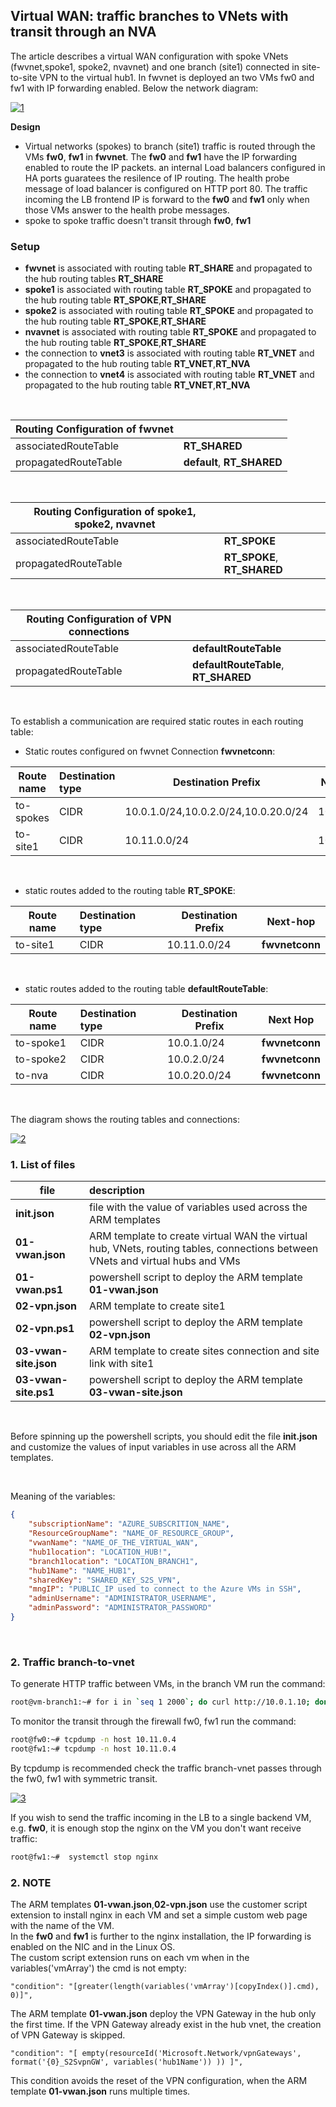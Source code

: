 <properties
pageTitle= 'Virtual WAN: traffic branches to VNets with transit through an NVA'
description= "Virtual WAN: traffic branches to VNets with transit through an NVA"
documentationcenter: na
services=""
documentationCenter="github repository"
authors="fabferri"
manager=""
editor=""/>

<tags
   ms.service = "configuration-Example-Azure-Virtual WAN"
   ms.devlang = "na"
   ms.topic = "article"
   ms.tgt_pltfrm = "Azure"
   ms.workload = "Virtual WAN"
   ms.date = "21/10/2022"
   ms.author="fabferri" />

## Virtual WAN: traffic branches to VNets with transit through an NVA

The article describes a virtual WAN configuration with spoke VNets (fwvnet,spoke1, spoke2, nvavnet) and one branch (site1) connected in site-to-site VPN to the virtual hub1. In fwvnet is deployed an two VMs fw0 and fw1 with IP forwarding enabled. Below the network diagram:

[![1]][1]

**Design**
* Virtual networks (spokes) to branch (site1) traffic is routed through the VMs **fw0**, **fw1** in **fwvnet**. The **fw0** and **fw1** have the IP forwarding enabled to route the IP packets. an internal Load balancers configured in HA ports guaratees the resilence of IP routing. The health probe message of load balancer is configured on HTTP port 80. The traffic incoming the LB frontend IP is forward to the **fw0** and **fw1** only when those VMs answer to the health probe messages.
* spoke to spoke traffic doesn't transit through **fw0**, **fw1**


### Setup
* **fwvnet** is associated with routing table **RT_SHARE** and propagated to the hub routing tables **RT_SHARE** 
* **spoke1** is associated with routing table **RT_SPOKE** and propagated to the hub routing table **RT_SPOKE**,**RT_SHARE**
* **spoke2** is associated with routing table **RT_SPOKE** and propagated to the hub routing table **RT_SPOKE**,**RT_SHARE**
* **nvavnet** is associated with routing table **RT_SPOKE** and propagated to the hub routing table **RT_SPOKE**,**RT_SHARE**
* the connection to **vnet3** is associated with routing table **RT_VNET** and propagated to the hub routing table **RT_VNET**,**RT_NVA**
* the connection to **vnet4** is associated with routing table **RT_VNET** and propagated to the hub routing table **RT_VNET**,**RT_NVA**
<br>

|Routing Configuration of **fwvnet**                ||   
| -------------------- |:-------------------------- | 
| associatedRouteTable | **RT_SHARED**              | 
| propagatedRouteTable | **default**, **RT_SHARED** | 

<br>

|Routing Configuration of **spoke1, spoke2, nvavnet** ||
| -------------------- |:---------------------------- | 
| associatedRouteTable | **RT_SPOKE**                 | 
| propagatedRouteTable | **RT_SPOKE**, **RT_SHARED**  | 

<br>

|Routing Configuration of VPN connections                     ||
| -------------------- |:------------------------------------ | 
| associatedRouteTable | **defaultRouteTable**                | 
| propagatedRouteTable | **defaultRouteTable**, **RT_SHARED** | 

<br>

To establish a communication are required static routes in each routing table:

* Static routes configured on fwvnet Connection **fwvnetconn**:

| Route name  | Destination type | Destination Prefix | Next-hop  |
| ----------- |:---------------- | ------------------ | --------- |
| to-spokes   | CIDR             | 10.0.1.0/24,10.0.2.0/24,10.0.20.0/24  |10.0.10.50   |
| to-site1    | CIDR             | 10.11.0.0/24       |10.0.10.50   |


<br>

* static routes added to the routing table **RT_SPOKE**:

| Route name  | Destination type | Destination Prefix | Next-hop       |
| ----------- |:---------------- | ------------------ | -------------- |
| to-site1    | CIDR             | 10.11.0.0/24       | **fwvnetconn** |

<br>

* static routes added to the routing table **defaultRouteTable**:

| Route name  | Destination type | Destination Prefix | Next Hop     |
| ----------- |:---------------- | ------------------ | ------------ |
| to-spoke1   | CIDR             | 10.0.1.0/24        |**fwvnetconn**|
| to-spoke2   | CIDR             | 10.0.2.0/24        |**fwvnetconn**|
| to-nva      | CIDR             | 10.0.20.0/24       |**fwvnetconn**|
<br>

The diagram shows the routing tables and connections:

[![2]][2]


### <a name="List of files"></a>1. List of files 

| file                   | description                                                         |       
| ---------------------- |:------------------------------------------------------------------- |
| **init.json**          | file with the value of variables used across the ARM templates      |
| **01-vwan.json**       | ARM template to create virtual WAN the virtual hub, VNets, routing tables, connections between VNets and virtual hubs and VMs |
| **01-vwan.ps1**        | powershell script to deploy the ARM template **01-vwan.json**       |
| **02-vpn.json**        | ARM template to create site1                                        |
| **02-vpn.ps1**         | powershell script to deploy the ARM template **02-vpn.json**        |
| **03-vwan-site.json**  | ARM template to create sites connection and site link with site1    |
| **03-vwan-site.ps1**   | powershell script to deploy the ARM template **03-vwan-site.json**  |
<br>
 
Before spinning up the powershell scripts, you should edit the file **init.json** and customize the values of input variables in use across all the ARM templates.

<br>

Meaning of the variables:
```json
{
    "subscriptionName": "AZURE_SUBSCRITION_NAME",
    "ResourceGroupName": "NAME_OF_RESOURCE_GROUP",
    "vwanName": "NAME_OF_THE_VIRTUAL_WAN",
    "hub1location": "LOCATION_HUB!",
    "branch1location": "LOCATION_BRANCH1",
    "hub1Name": "NAME_HUB1",
    "sharedKey": "SHARED_KEY_S2S_VPN",
    "mngIP": "PUBLIC_IP used to connect to the Azure VMs in SSH",
    "adminUsername": "ADMINISTRATOR_USERNAME",
    "adminPassword": "ADMINISTRATOR_PASSWORD"
}
```
<br>


### <a name="traffic between branch and vnet"></a>2. Traffic branch-to-vnet 

To generate HTTP traffic between VMs, in the branch VM run the command:
```bash
root@vm-branch1:~# for i in `seq 1 2000`; do curl http://10.0.1.10; done
```

To monitor the transit through the firewall fw0, fw1 run the command:
```bash
root@fw0:~# tcpdump -n host 10.11.0.4
root@fw1:~# tcpdump -n host 10.11.0.4
```
By tcpdump is recommended check the traffic branch-vnet passes through the fw0, fw1 with symmetric transit.

[![3]][3]

If you wish to send the traffic incoming in the LB to a single backend VM, e.g. **fw0**, it is enough stop the nginx on the VM you don't want receive traffic:
```bash
root@fw1:~#  systemctl stop nginx
```

### <a name="List of files"></a>2. NOTE

The ARM templates **01-vwan.json**,**02-vpn.json** use the customer script extension to install nginx in each VM and set a simple custom web page with the name of the VM. <br>
In the **fw0** and **fw1** is further to the nginx installation, the IP forwarding is enabled on the NIC and in the Linux OS. <br>
The custom script extension runs on each vm when in the variables('vmArray') the cmd is not empty:
```console
"condition": "[greater(length(variables('vmArray')[copyIndex()].cmd), 0)]",
```

The ARM template **01-vwan.json** deploy the VPN Gateway in the hub only the first time. If the VPN Gateway already exist in the hub vnet, the creation of VPN Gateway is skipped. 

```console
"condition": "[ empty(resourceId('Microsoft.Network/vpnGateways', format('{0}_S2SvpnGW', variables('hub1Name')) )) ]",
```
This condition avoids the reset of the VPN configuration, when the ARM template **01-vwan.json** runs multiple times.

<!--Image References-->

[1]: ./media/network-diagram1.png "network diagram"
[2]: ./media/network-diagram2.png "implementation details including of route tables and static routes"
[3]: ./media/network-diagram3.png "traffic between branch and spoke vnet with transit through the LB and firewall"


<!--Link References-->

